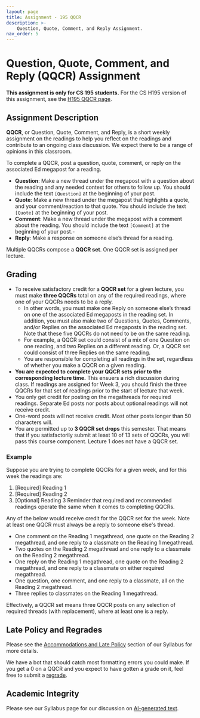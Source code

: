 ```yaml
---
layout: page
title: Assignment - 195 QQCR
description: >-
    Question, Quote, Comment, and Reply Assignment.
nav_order: 5
---
```


# Question, Quote, Comment, and Reply (QQCR) Assignment

**This assignment is only for CS 195 students.** For the CS H195 version of this assignment, see the [H195 QQCR page]({{site.baseurl}}/qqc-journal).

## Assignment Description
**QQCR**, or Question, Quote, Comment, and Reply, is a short weekly assignment on the readings to help you reflect on the readings and contribute to an ongoing class discussion.
We expect there to be a range of opinions in this classroom. 

To complete a QQCR, post a question, quote, comment, or reply on the associated Ed megapost for a reading.
  * **Question**: Make a new thread under the megapost with a question about the reading and any needed context for others to follow up. You should include the text `[Question]` at the beginning of your post.
  * **Quote**: Make a new thread under the megapost that highlights a quote, and your comment/reaction to that quote. You should include the text `[Quote]` at the beginning of your post.
  * **Comment**: Make a new thread under the megapost with a comment about the reading. You should include the text `[Comment]` at the beginning of your post.-
  * **Reply**: Make a response on someone else’s thread for a reading.

Multiple QQCRs compose a **QQCR set**. One QQCR set is assigned per lecture.

## Grading
* To receive satisfactory credit for a **QQCR set** for a given lecture, you must make **three QQCRs** total on any of the required readings, where one of your QQCRs needs to be a reply.
  * In other words, you must make one Reply on someone else’s thread on one of the associated Ed megaposts in the reading set. In addition, you must also make two of Questions, Quotes, Comments, and/or Replies on the associated Ed megaposts in the reading set. Note that these five QQCRs do not need to be on the same reading.
  * For example, a QQCR set could consist of a mix of one Question on one reading, and two Replies on a different reading. Or, a QQCR set could consist of three Replies on the same reading.
  * You are responsible for completing all readings in the set, regardless of whether you make a QQCR on a given reading.
* **You are expected to complete your QQCR sets prior to the corresponding lecture time.** This ensuers a rich discussion during class. If readings are assigned for Week 3, you should finish the three QQCRs for that set of readings prior to the start of lecture that week.
* You only get credit for posting on the megathreads for required readings. Separate Ed posts nor posts about optional readings will not receive credit.
* One-word posts will not receive credit. Most other posts longer than 50 characters will.
* You are permitted up to **3 QQCR set drops** this semester. That means that if you satisfactorily submit at least 10 of 13 sets of QQCRs, you will pass this course component. Lecture 1 does not have a QQCR set.

<!--* It is OK for you to post anonymously, meaning your name will be anonymous to fellow classmates but visible to course staff (who will use it for tracking assignment credit).-->
<!--* You do not get credit for posting about optional readings.-->

<!--
  * We reserve the right to give you a zero on a QQCR, or remove your grade for it if we deem your post to be egregiously low-effort. We will inform you and likely allow you to redo this QQCR if this occurs.
  * You *should* post in the **Ed megapost** that course staff create for each reading.
  * You *should not* make private or separate public Ed posts. Doing so will not earn credit. Early on, we might make an effort to merge your posts to the respective Ed megapost, but ultimately you are responsible for moving your posts to the megapost. 
  * "Heart"s on other student posts are encouraged but unfortunately do not count for credit (we have no way of tracking hearts).
  -->

### Example

Suppose you are trying to complete QQCRs for a given week, and for this week the readings are:
1. \[Required\] Reading 1
2. \[Required\] Reading 2
3. \[Optional\] Reading 3
Reminder that required and recommended readings operate the same when it comes to completing QQCRs. 

Any of the below would receive credit for the QQCR set for the week. Note at least one QQCR must always be a reply to someone else's thread.

* One comment on the Reading 1 megathread, one quote on the Reading 2 megathread, and one reply to a classmate on the Reading 1 megathread.
* Two quotes on the Reading 2 megathread and one reply to a classmate on the Reading 2 megathread.
* One reply on the Reading 1 megathread, one quote on the Reading 2 megathread, and one reply to a classmate on either required megathread.
* One question, one comment, and one reply to a classmate, all on the Reading 2 megathread.
* Three replies to classmates on the Reading 1 megathread.

Effectively, a QQCR set means three QQCR posts on any selection of required threads (with replacement), where at least one is a reply. 

<!--
## Formatting

For formatting, we ask that you separate out each QQCR into a different post. They can all be in the same thread, but each should be posted separately. This serves two purposes. For one it makes grading easier, but more importantly it makes replies easier for your peers since they will only be responding to one thing and the train of thought is more clear. 

We also ask that you put a tag indicating which kind of QQCR each post is. For example if you are making a 'quote' post, please put \[Quote\] in the body of the post. As before, this serves the purpose of making grading easier and making it easier for your peers to scan through the responses to a particular post when deciding where to comment. 
-->

## Late Policy and Regrades

Please see the [Accommodations and Late Policy]({{site.baseurl}}/syllabus/#accommodations-regrades-and-late-policy) section of our Syllabus for more details.

We have a bot that should catch most formatting errors you could make. If you get a 0 on a QQCR and you expect to have gotten a grade on it, feel free to submit a [regrade]({{site.baseurl}}/syllabus#accommodations-regrades-and-late-policy).

## Academic Integrity

Please see our Syllabus page for our discussion on [AI-generated text]({{site.baseurl}}/syllabus/#ai-generated-text).
